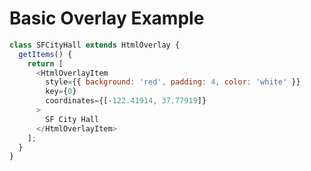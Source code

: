 # Basic Overlay Example


<!-- INJECT:"BasicOverlayExample" -->


```js
class SFCityHall extends HtmlOverlay {
  getItems() {
    return [
      <HtmlOverlayItem
        style={{ background: 'red', padding: 4, color: 'white' }}
        key={0}
        coordinates={[-122.41914, 37.77919]}
      >
        SF City Hall
      </HtmlOverlayItem>
    ];
  }
}
```


